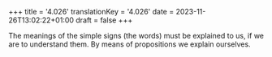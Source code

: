 +++
title = '4.026'
translationKey = '4.026'
date = 2023-11-26T13:02:22+01:00
draft = false
+++

The meanings of the simple signs (the words) must be explained to us, if we are to understand them.
By means of propositions we explain ourselves.
